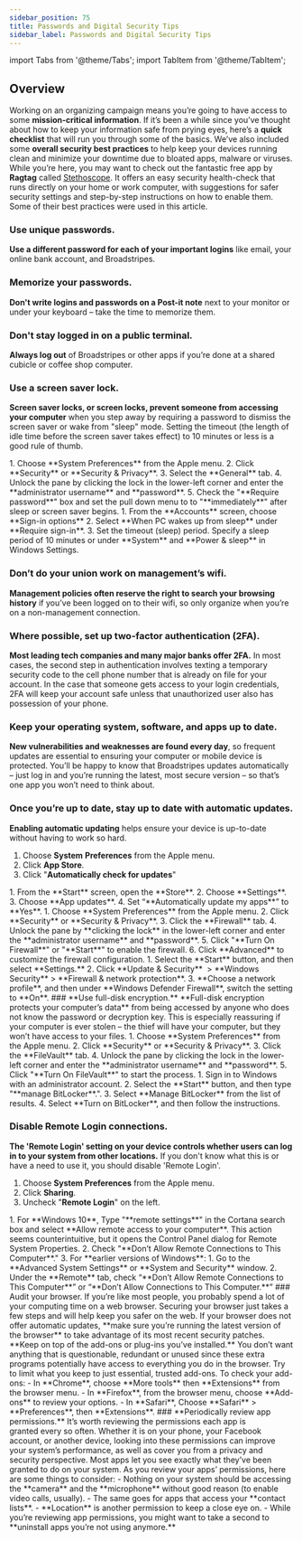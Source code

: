 ```yaml
---
sidebar_position: 75
title: Passwords and Digital Security Tips
sidebar_label: Passwords and Digital Security Tips
---
```


import Tabs from '@theme/Tabs';
import TabItem from '@theme/TabItem';

## Overview
Working on an organizing campaign means you’re going to have access to some **mission-critical information**. If it’s been a while since you’ve thought about how to keep your information safe from prying eyes, here’s a **quick checklist** that will run you through some of the basics.
We’ve also included some **overall security best practices** to help keep your devices running clean and minimize your downtime due to bloated apps, malware or viruses.
While you’re here, you may want to check out the fantastic free app by **Ragtag** called [Stethoscope](https://ragtag.org/stethoscope/). It offers an easy security health-check that runs directly on your home or work computer, with suggestions for safer security settings and step-by-step instructions on how to enable them. Some of their best practices were used in this article.
### **Use unique passwords.**
**Use a different password for each of your important logins** like email, your online bank account, and Broadstripes.
### **Memorize your passwords**.
**Don't write logins and passwords on a Post-it note** next to your monitor or under your keyboard – take the time to memorize them.
### **Don't stay logged in on a public terminal.**
**Always log out** of Broadstripes or other apps if you’re done at a shared cubicle or coffee shop computer.
### **Use a screen saver lock.**
**Screen saver locks, or screen locks, prevent someone from accessing your computer** when you step away by requiring a password to dismiss the screen saver or wake from "sleep" mode. Setting the timeout (the length of idle time before the screen saver takes effect) to 10 minutes or less is a good rule of thumb.

<Tabs groupId="operating-systems">
  <TabItem value="mac" label="macOS">
    1. Choose **System Preferences** from the Apple menu.
    2. Click **Security** or **Security & Privacy**.
    3. Select the **General** tab.
    4. Unlock the pane by clicking the lock in the lower-left corner and enter the **administrator username** and **password**.
    5. Check the "**Require password**" box and set the pull down menu to to "**immediately**" after sleep or screen saver begins.
  </TabItem>
  <TabItem value="win" label="Windows">
    1. From the **Accounts** screen, choose **Sign-in options**
    2. Select **When PC wakes up from sleep** under **Require sign-in**.
    3. Set the timeout (sleep) period. Specify a sleep period of 10 minutes or under **System** and **Power & sleep** in Windows Settings.
  </TabItem>
</Tabs>

### **Don’t do your union work on management’s wifi.**
**Management policies often reserve the right to search your browsing history** if you’ve been logged on to their wifi, so only organize when you’re on a non-management connection.
### **Where possible, set up two-factor authentication (2FA).**
**Most leading tech companies and many major banks offer 2FA.** In most cases, the second step in authentication involves texting a temporary security code to the cell phone number that is already on file for your account. In the case that someone gets access to your login credentials, 2FA will keep your account safe unless that unauthorized user also has possession of your phone.
### **Keep your operating system, software, and apps up to date**.
**New vulnerabilities and weaknesses are found every day**, so frequent updates are essential to ensuring your computer or mobile device is protected. You’ll be happy to know that Broadstripes updates automatically – just log in and you’re running the latest, most secure version – so that’s one app you won’t need to think about.
### **Once you’re up to date, stay up to date with automatic updates.**
**Enabling automatic updating** helps ensure your device is up-to-date without having to work so hard.
<Tabs groupId="operating-systems">
<TabItem value="mac" label="macOS">
  1. Choose **System** **Preferences** from the Apple menu.
2. Click **App Store**.
3. Click "**Automatically check for updates**"
</TabItem>
<TabItem value="win" label="Windows"> 
  1. From the **Start** screen, open the **Store**.
2. Choose **Settings**.
3. Choose **App updates**.
4. Set “**Automatically update my apps**” to **Yes**.
</TabItem>
</Tabs>
<Tabs groupId="operating-systems">
<TabItem value="mac" label="macOS">
1. Choose **System Preferences** from the Apple menu.
2. Click **Security** or **Security & Privacy**.
3. Click the **Firewall** tab.
4. Unlock the pane by **clicking the lock** in the lower-left corner and enter the **administrator username** and **password**.
5. Click "**Turn On Firewall**" or "**Start**" to enable the firewall.
6. Click **Advanced** to customize the firewall configuration.
</TabItem>
<TabItem value="win" label="Windows">
1. Select the **Start** button, and then select **Settings.**
2. Click **Update & Security**  > **Windows Security** > **Firewall & network protection**.
3. **Choose a network profile**, and then under **Windows Defender Firewall**, switch the setting to **On**.
</TabItem>
</Tabs>
### **Use full-disk encryption.**
**Full-disk encryption protects your computer’s data** from being accessed by anyone who does not know the password or decryption key. This is especially reassuring if your computer is ever stolen – the thief will have your computer, but they won’t have access to your files.
<Tabs groupId="operating-systems">
<TabItem value="mac" label="macOS">
1. Choose **System Preferences** from the Apple menu.
2. Click **Security** or **Security & Privacy**.
3. Click the **FileVault** tab.
4. Unlock the pane by clicking the lock in the lower-left corner and enter the **administrator username** and **password**.
5. Click "**Turn On FileVault**" to start the process.
</TabItem>
<TabItem value="win" label="Windows">
1. Sign in to Windows with an administrator account.
2. Select the **Start** button, and then type "**manage BitLocker**.".
3. Select **Manage BitLocker** from the list of results.
4. Select **Turn on BitLocker**, and then follow the instructions.
</TabItem>
</Tabs>

### **Disable Remote Login connections.**
**The 'Remote Login' setting on your device controls whether users can log in to your system from other locations.** If you don't know what this is or have a need to use it, you should disable 'Remote Login'.
<Tabs groupId="operating-systems">
<TabItem value="mac" label="macOS">
1. Choose **System Preferences** from the Apple menu.
2. Click **Sharing**.
3. Uncheck "**Remote Login**" on the left.
</TabItem>
<TabItem value="win" label="Windows">
1. For **Windows 10**, Type "**remote settings**" in the Cortana search box and select **Allow remote access to your computer**. This action seems counterintuitive, but it opens the Control Panel dialog for Remote System Properties.
2. Check "**Don’t Allow Remote Connections to This Computer**."
3. For **earlier versions of Windows**:
    1. Go to the **Advanced System Settings** or **System and Security** window.
    2. Under the **Remote** tab, check “**Don’t Allow Remote Connections to This Computer**” or “**Don’t Allow Connections to This Computer.**”
</TabItem>
</Tabs>
### Audit your browser.
If you’re like most people, you probably spend a lot of your computing time on a web browser. Securing your browser just takes a few steps and will help keep you safer on the web.
If your browser does not offer automatic updates, **make sure you’re running the latest version of the browser** to take advantage of its most recent security patches.
**Keep on top of the add-ons or plug-ins you’ve installed.** You don’t want anything that is questionable, redundant or unused since these extra programs potentially have access to everything you do in the browser. Try to limit what you keep to just essential, trusted add-ons.
To check your add-ons:
- In **Chrome**, choose **More tools** then **Extensions** from the browser menu.
- In **Firefox**, from the browser menu, choose **Add-ons** to review your options.
- In **Safari**, Choose **Safari** > **Preferences**, then **Extensions**.
### **Periodically review app permissions.**
It’s worth reviewing the permissions each app is granted every so often. Whether it is on your phone, your Facebook account, or another device, looking into these permissions can improve your system’s performance, as well as cover you from a privacy and security perspective. Most apps let you see exactly what they’ve been granted to do on your system. As you review your apps’ permissions, here are some things to consider:
- Nothing on your system should be accessing the **camera** and the **microphone** without good reason (to enable video calls, usually).
- The same goes for apps that access your **contact lists**.
- **Location** is another permission to keep a close eye on.
- While you’re reviewing app permissions, you might want to take a second to **uninstall apps you’re not using anymore.**
